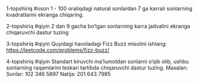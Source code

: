 1-topshiriq
#oson
1 - 100 oraliqdagi natural sonlardan 7 ga karrali sonlarning kvadratlarini ekranga chiqaring.

2-topshiriq
#qiyin
2 dan 9 gacha bo’lgan sonlarning karra jadvalini ekranga chiqaruvchi dastur tuzing

3-topshiriq
#qiyin
Quyidagi havoladagi Fizz Buzz misolini ishlang: https://leetcode.com/problems/fizz-buzz/

4-topshiriq
#qiyin
Standart kiruvchi ma’lumotdan sonlarni o’qib olib, ushbu sonlarning raqamlarini teskari tartibda chiqaruvchi dastur tuzing. Masalan:
Sonlar: 102 346 5897
Natija: 201 643 7985
